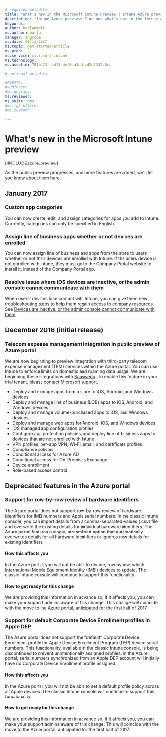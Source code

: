 ```yaml
---
# required metadata
title: "What's new in the Microsoft Intune Preview | Intune Azure preview | Microsoft Docs"
description: "Intune Azure preview: Find out what's new in the Intune Azure preview"
keywords:
author: barlanmsft
ms.author: barlan
manager: angrobe
ms.date: 01/11/2017
ms.topic: get-started-article
ms.prod:
ms.service: microsoft-intune
ms.technology:
ms.assetid: 791ed23f-bd13-4ef0-a3dd-cd2d7332c5cc

# optional metadata

#ROBOTS:
#audience:
#ms.devlang:
ms.reviewer:
ms.suite: ems
#ms.tgt_pltfrm:
#ms.custom:

---
```


# What's new in the Microsoft Intune preview


[!INCLUDE[azure_preview](../includes/azure_preview.md)]


As the public preview progresses, and more features are added, we'll let you know about them here.

## January 2017

### Custom app categories <!--748805-->
You can now create, edit, and assign categories for apps you add to Intune. Currently, categories can only be specified in English.

### Assign line of business apps whether or not devices are enrolled <!--748803-->
You can now assign line of business and apps from the store to users whether or not their devices are enrolled with Intune. If the users device is not enrolled with Intune, they must go to the Company Portal website to install it, instead of the Company Portal app.

### Resolve issue where iOS devices are inactive, or the admin console cannot communicate with them

When users’ devices lose contact with Intune, you can give them new troubleshooting steps to help them regain access to company resources. See [Devices are inactive, or the admin console cannot communicate with them](/intune-azure/enroll-devices/troubleshoot-device-enrollment#devices-are-inactive-or-the-admin-console-cannot-communicate-with-them).

## December 2016 (initial release)

### Telecom expense management integration in public preview of Azure portal<!--747605-->
We are now beginning to preview integration with third-party telecom expense management (TEM) services within the Azure portal. You can use Intune to enforce limits on domestic and roaming data usage. We are beginning these integrations with [Saaswedo](http://www.saaswedo.com). To enable this feature in your trial tenant, please [contact Microsoft support](https://docs.microsoft.com/intune/troubleshoot/how-to-get-support-for-microsoft-intune).

- Deploy and manage apps from a store to iOS, Android, and Windows devices
- Deploy and manage line of business (LOB) apps to iOS, Android, and Windows devices
- Deploy and manage volume-purchased apps to iOS, and Windows devices
- Deploy and manage web apps for Android, iOS, and Windows devices
- iOS managed app configuration profiles
- Configure app protection policies, and deploy line of business apps to devices that are not enrolled with Intune
- VPN profiles, per-app VPN, Wi-Fi, email, and certificate profiles
- Compliance policies
- Conditional access for Azure AD
- Conditional access for On-Premises Exchange
- Device enrollment
- Role-based access control

## Deprecated features in the Azure portal

### Support for row-by-row review of hardware identifiers
The Azure portal does not support row-by-row review of hardware identifiers for IMEI numbers and Apple serial numbers. In the classic Intune console, you can import details from a comma-separated-values (.csv) file and overwrite the existing details for individual hardware identifiers. The Azure portal features a single, streamlined option that automatically overwrites details for all hardware identifiers or ignores new details for existing identifiers.

#### How this affects you
In the Azure portal, you will not be able to decide, row by row, which International Mobile Equipment Identity (IMEI) devices to update. The classic Intune console will continue to support this functionality.

#### How to get ready for this change
We are providing this information in advance so, if it affects you, you can make your support admins aware of this change. This change will coincide with the move to the Azure portal, anticipated for the first half of 2017.


### Support for default Corporate Device Enrollment profiles in Apple DEP
The Azure portal does not support the “default” Corporate Device Enrollment profile for Apple Device Enrollment Program (DEP) device serial numbers. This functionality, available in the classic Intune console, is being discontinued to prevent unintentionally assigned profiles. In the Azure portal, serial numbers synchronized from an Apple DEP account will initially have no Corporate Device Enrollment profile assigned.

#### How this affects you
In the Azure portal, you will not be able to set a default profile policy across all Apple devices. The classic Intune console will continue to support this functionality.

#### How to get ready for this change
We are providing this information in advance so, if it affects you, you can make your support admins aware of this change. This will coincide with the move to the Azure portal, anticipated for the first half of 2017.

